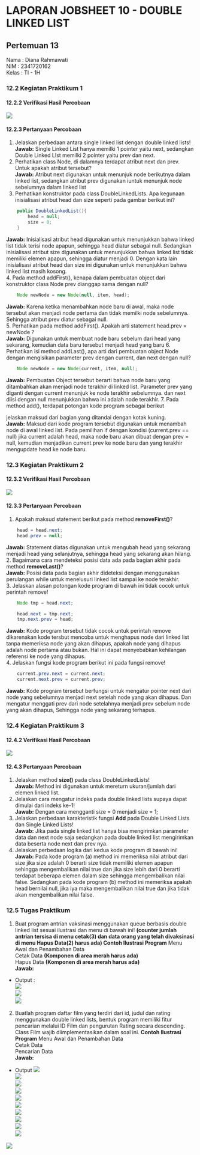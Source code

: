 # LAPORAN JOBSHEET 10 - DOUBLE LINKED LIST
## Pertemuan 13

Nama    : Diana Rahmawati <br>
NIM     : 2341720162<br>
Kelas   : TI - 1H

### 12.2 Kegiatan Praktikum 1
#### 12.2.2 Verifikasi Hasil Percobaan
<img src="percobaan1.png"><br>

#### 12.2.3 Pertanyaan Percobaan
1. Jelaskan perbedaan antara single linked list dengan double linked lists!<br>
**Jawab:** Single Linked List hanya memilki 1 pointer yaitu next, sedangkan Double Linked LIst memilki 2 pointer yaitu prev dan next. <br>
2. Perhatikan class Node, di dalamnya terdapat atribut next dan prev. Untuk apakah atribut tersebut? <br>
**Jawab:** Atribut next digunakan untuk menunjuk node berikutnya dalam linked list, sedangkan atribut prev digunakan iuntuk menunjuk node sebelumnya dalam linked list<br>
3. Perhatikan konstruktor pada class DoubleLinkedLists. Apa kegunaan inisialisasi atribut head dan size seperti pada gambar berikut ini?<br>
```java
    public DoubleLinkedList(){
        head = null;
        size = 0;
    }
```
**Jawab:** Inisialisasi atribut head digunakan untuk menunjukkan bahwa linked list tidak terisi node apapun, sehingga head diatur sebagai null. Sedangkan inisialisasi atribut size digunakan untuk menunjukkan bahwa linked list tidak memiliki elemen apapun, sehingga diatur menjadi 0.
Dengan kata lain inisialisasi atribut head dan size ini digunakan untuk menunjukkan bahwa linked list masih kosong.<br>
4. Pada method addFirst(), kenapa dalam pembuatan object dari konstruktor class Node prev dianggap sama dengan null?<br>
```java
    Node newNode = new Node(null, item, head);
```
**Jawab:** Karena ketika menambahkan node baru di awal, maka node tersebut akan menjadi node pertama dan tidak memilki node sebelumnya. Sehingga atribut prev diatur sebagai null.<br>
5. Perhatikan pada method addFirst(). Apakah arti statement head.prev = newNode ? <br>
**Jawab:** Digunakan untuk membuat node baru sebelum dari head yang sekarang, kemudian data baru tersebut menjadi head yang baru
6. Perhatikan isi method addLast(), apa arti dari pembuatan object Node dengan mengisikan parameter prev dengan current, dan next dengan null?
```java
    Node newNode = new Node(current, item, null);
```
**Jawab:** Pembuatan Object tersebut berarti bahwa node baru yang ditambahkan akan menjadi node terakhir di linked list. Parameter prev yang diganti dengan current menunjuk ke node terakhir sebelumnya. dan next diisi dengan null menunjukkan bahwa ini adalah node terakhir.
7. Pada method add(), terdapat potongan kode program sebagai berikut

jelaskan maksud dari bagian yang ditandai dengan kotak kuning.<br>
**Jawab:** Maksud dari kode program tersebut digunakan untuk menambah node di awal linked list. Pada pemilihan if dengan kondisi (current.prev == null) jika current adalah head, maka node baru akan dibuat dengan prev = null, kemudian menjadikan current.prev ke node baru dan yang terakhir mengupdate head ke node baru.

### 12.3 Kegiatan Praktikum 2
#### 12.3.2 Verifikasi Hasil Percobaan
<img src="percobaan2.png"><br>

#### 12.3.3 Pertanyaan Percobaan
1. Apakah maksud statement berikut pada method **removeFirst()**?<br>
```java 
    head = head.next;
    head.prev = null;
```
**Jawab:** Statement diatas digunakan untuk mengubah head yang sekarang menjadi head yang selanjutnya, sehingga head yang sekarang akan hilang.<br>
2. Bagaimana cara mendeteksi posisi data ada pada bagian akhir pada method **removeLast()**?<br>
**Jawab:** Posisi data pada bagian akhir dideteksi dengan menggunakan perulangan while untuk menelusuri linked list sampai ke node terakhir.<br>
3. Jelaskan alasan potongan kode program di bawah ini tidak cocok untuk perintah remove!<br>
```java
    Node tmp = head.next;

    head.next = tmp.next;
    tmp.next.prev = head;
```
**Jawab:** Kode program tersebut tidak cocok untuk perintah remove dikarenakan kode tersbut mencoba untuk menghapus node dari linked list tanpa memeriksa node yang akan dihapus, apakah node yang dihapus adalah node pertama atau bukan. Hal ini dapat menyebabkan kehilangan referensi ke node yang dihapus.<br>
4. Jelaskan fungsi kode program berikut ini pada fungsi remove!<br>
```java
    current.prev.next = current.next;
    current.next.prev = current.prev;
```
**Jawab:** Kode program tersebut berfungsi untuk mengatur pointer next dari node yang sebelumnya menjadi next setelah node yang akan dihapus. Dan mengatur menggati prev dari node setelahnya menjadi prev sebelum node yang akan dihapus, Sehingga node yang sekarang terhapus.

### 12.4 Kegiatan Praktikum 3
#### 12.4.2 Verifikasi Hasil Percobaan
<img src="percobaan3.png"><br>

#### 12.4.3 Pertanyaan Percobaan
1. Jelaskan method **size()** pada class DoubleLinkedLists!<br>
**Jawab:** Method ini digunakan untuk mereturn ukuran/jumlah dari elemen linked list.
2. Jelaskan cara mengatur indeks pada double linked lists supaya dapat dimulai dari indeks ke-1!<br>
**Jawab:** Dengan cara mengganti size = 0 menjadi size = 1;
3. Jelaskan perbedaan karakteristik fungsi **Add** pada Double Linked Lists dan Single Linked Lists!<br>
**Jawab:** Jika pada single linked list hanya bisa mengirimkan parameter data dan next node saja sedangkan pada double linked list mengirimkan data beserta node next dan prev nya.
4. Jelaskan perbedaan logika dari kedua kode program di bawah ini!<br> 
**Jawab:** Pada kode program (a) method ini memeriksa nilai atribut dari size jika size adalah 0 berarti size tidak memiliki elemen apapun sehingga mengembalikan nilai true dan jika size lebih dari 0 berarti terdapat beberapa elemen dalam size sehingga mengembalikan nilai false.
Sedangkan pada kode program (b) method ini memeriksa apakah head bernilai null, jika iya maka mengembalikan nilai true dan jika tidak akan mengembalikan nilai false. 

### 12.5 Tugas Praktikum
1. Buat program antrian vaksinasi menggunakan queue berbasis double linked list sesuai ilustrasi dan menu di bawah ini! **(counter jumlah antrian tersisa di menu cetak(3) dan data orang yang telah divaksinasi di menu Hapus Data(2) harus ada) Contoh Ilustrasi Program**
Menu Awal dan Penambahan Data<br>
Cetak Data **(Komponen di area merah harus ada)**<br>
Hapus Data **(Komponen di area merah harus ada)**<br>
**Jawab:** 
- Output : <br>
<img src="tugas1_1.png"> <br>
<img src="tugas1_2.png"> <br>
<img src="tugas1_3.png"> <br>

2. Buatlah program daftar film yang terdiri dari id, judul dan rating menggunakan double linked lists, bentuk program memiliki fitur pencarian melalui ID Film dan pengurutan Rating secara descending. Class Film wajib diimplementasikan dalam soal ini. 
**Contoh Ilustrasi Program**
Menu Awal dan Penambahan Data<br>
Cetak Data<br>
Pencarian Data<br>
**Jawab:**
- Output
<img src="tugas2_1.png"><br>
<img src="tugas2_2.png"><br>
<img src="tugas2_3.png"><br>
<img src="tugas2_4.png"><br>
<img src="tugas2_5.png"><br>
<img src="tugas2_6.png"><br>
<img src="tugas2_7.png"><br>
<img src="tugas2_8.png"><br>
<img src="tugas2_9.png"><br>
<img src="tugas2_10.png"><br>
<img src="tugas2_11.png">



